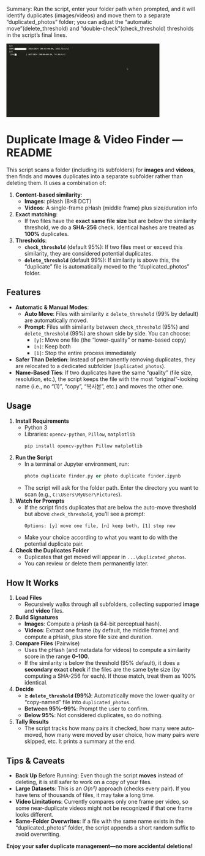 Summary: Run the script, enter your folder path when prompted, and it will identify duplicates (images/videos) and move them to a separate “duplicated_photos” folder; you can adjust the “automatic move”(delete_threshold) and “double-check”(check_threshold) thresholds in the script’s final lines.

![Use Demo Gif](demo.gif)

# Duplicate Image & Video Finder — **README**

This script scans a folder (including its subfolders) for **images** and **videos**, then finds and **moves** duplicates into a separate subfolder rather than deleting them. It uses a combination of:

1. **Content-based similarity**:
    - **Images**: pHash (8×8 DCT)
    - **Videos**: A single-frame pHash (middle frame) plus size/duration info
2. **Exact matching**:
    - If two files have the **exact same file size** but are below the similarity threshold, we do a **SHA-256** check. Identical hashes are treated as **100%** duplicates.
3. **Thresholds**:
    - **`check_threshold`** (default 95%): If two files meet or exceed this similarity, they are considered potential duplicates.
    - **`delete_threshold`** (default 99%): If similarity is above this, the “duplicate” file is automatically moved to the “duplicated_photos” folder.

## Features

-   **Automatic & Manual Modes**:
    -   **Auto Move**: Files with similarity ≥ `delete_threshold` (99% by default) are automatically moved.
    -   **Prompt**: Files with similarity between `check_threshold` (95%) and `delete_threshold` (99%) are shown side by side. You can choose:
        -   `[y]`: Move one file (the “lower-quality” or name-based copy)
        -   `[n]`: Keep both
        -   `[1]`: Stop the entire process immediately
-   **Safer Than Deletion**: Instead of permanently removing duplicates, they are relocated to a dedicated subfolder (`duplicated_photos`).
-   **Name-Based Ties**: If two duplicates have the same “quality” (file size, resolution, etc.), the script keeps the file with the most “original”-looking name (i.e., no “(1)”, “copy”, “복사본”, etc.) and moves the other one.

## Usage

1. **Install Requirements**
    - Python 3
    - Libraries: `opencv-python`, `Pillow`, `matplotlib`
        ```bash
        pip install opencv-python Pillow matplotlib
        ```
2. **Run the Script**
    - In a terminal or Jupyter environment, run:
        ```python
        photo duplicate finder.py or photo duplicate finder.ipynb
        ```
    - The script will ask for the folder path. Enter the directory you want to scan (e.g., `C:\Users\MyUser\Pictures`).
3. **Watch for Prompts**
    - If the script finds duplicates that are below the auto-move threshold but above `check_threshold`, you’ll see a prompt:
        ```
        Options: [y] move one file, [n] keep both, [1] stop now
        ```
    - Make your choice according to what you want to do with the potential duplicate pair.
4. **Check the Duplicates Folder**
    - Duplicates that get moved will appear in `...\duplicated_photos`.
    - You can review or delete them permanently later.

## How It Works

1. **Load Files**
    - Recursively walks through all subfolders, collecting supported **image** and **video** files.
2. **Build Signatures**
    - **Images**: Compute a pHash (a 64-bit perceptual hash).
    - **Videos**: Extract one frame (by default, the middle frame) and compute a pHash, plus store file size and duration.
3. **Compare Files** (Pairwise)
    - Uses the pHash (and metadata for videos) to compute a similarity score in the range **0–100**.
    - If the similarity is below the threshold (95% default), it does a **secondary exact check** if the files are the same byte size (by computing a SHA-256 for each). If those match, treat them as 100% identical.
4. **Decide**
    - **≥ `delete_threshold` (99%)**: Automatically move the lower-quality or “copy-named” file into `duplicated_photos`.
    - **Between 95%–99%**: Prompt the user to confirm.
    - **Below 95%**: Not considered duplicates, so do nothing.
5. **Tally Results**
    - The script tracks how many pairs it checked, how many were auto-moved, how many were moved by user choice, how many pairs were skipped, etc. It prints a summary at the end.

## Tips & Caveats

-   **Back Up** Before Running: Even though the script **moves** instead of deleting, it is still safer to work on a copy of your files.
-   **Large Datasets**: This is an _O(n²)_ approach (checks every pair). If you have tens of thousands of files, it may take a long time.
-   **Video Limitations**: Currently compares only one frame per video, so some near-duplicate videos might not be recognized if that one frame looks different.
-   **Same-Folder Overwrites**: If a file with the same name exists in the “duplicated_photos” folder, the script appends a short random suffix to avoid overwriting.

**Enjoy your safer duplicate management—no more accidental deletions!**
